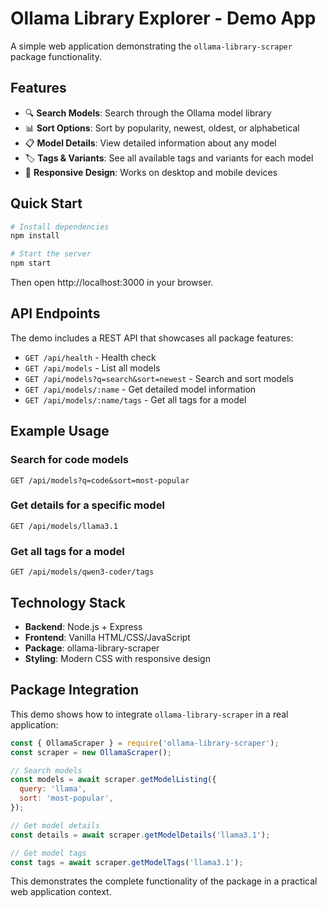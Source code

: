 # Ollama Library Explorer - Demo App

A simple web application demonstrating the `ollama-library-scraper` package functionality.

## Features

- 🔍 **Search Models**: Search through the Ollama model library
- 📊 **Sort Options**: Sort by popularity, newest, oldest, or alphabetical
- 📋 **Model Details**: View detailed information about any model
- 🏷️ **Tags & Variants**: See all available tags and variants for each model
- 📱 **Responsive Design**: Works on desktop and mobile devices

## Quick Start

```bash
# Install dependencies
npm install

# Start the server
npm start
```

Then open http://localhost:3000 in your browser.

## API Endpoints

The demo includes a REST API that showcases all package features:

- `GET /api/health` - Health check
- `GET /api/models` - List all models
- `GET /api/models?q=search&sort=newest` - Search and sort models
- `GET /api/models/:name` - Get detailed model information
- `GET /api/models/:name/tags` - Get all tags for a model

## Example Usage

### Search for code models

```
GET /api/models?q=code&sort=most-popular
```

### Get details for a specific model

```
GET /api/models/llama3.1
```

### Get all tags for a model

```
GET /api/models/qwen3-coder/tags
```

## Technology Stack

- **Backend**: Node.js + Express
- **Frontend**: Vanilla HTML/CSS/JavaScript
- **Package**: ollama-library-scraper
- **Styling**: Modern CSS with responsive design

## Package Integration

This demo shows how to integrate `ollama-library-scraper` in a real application:

```javascript
const { OllamaScraper } = require('ollama-library-scraper');
const scraper = new OllamaScraper();

// Search models
const models = await scraper.getModelListing({
  query: 'llama',
  sort: 'most-popular',
});

// Get model details
const details = await scraper.getModelDetails('llama3.1');

// Get model tags
const tags = await scraper.getModelTags('llama3.1');
```

This demonstrates the complete functionality of the package in a practical web application context.
